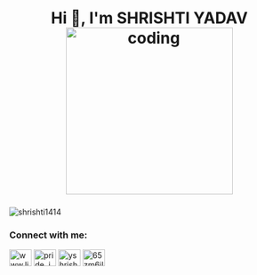  <h1 align="center">Hi 👋, I'm SHRISHTI YADAV
  <img align="centre"alt='coding' width="300px" src="https://media.tenor.com/w3APLkMuTX0AAAAM/computer-work.gifx">
 </h1>
<h3 align="center"> </h3>

<p align="left"> <img src="https://komarev.com/ghpvc/?username=shrishti1414&label=Profile%20views&color=0e75b6&style=flat" alt="shrishti1414" /> </p>

 

<h3 align="left">Connect with me:</h3>
 
<p align="left">
<a href="https://www.linkedin.com/in/yadav-shrishti/" target="blank"><img align="center" src="https://raw.githubusercontent.com/rahuldkjain/github-profile-readme-generator/master/src/images/icons/Social/linked-in-alt.svg" alt="www.linkedin.com/in/yadav-shrishti" height="30" width="40" /></a>
<a href="https://www.codechef.com/users/pride_joy_04" target="blank"><img align="center" src="https://cdn.jsdelivr.net/npm/simple-icons@3.1.0/icons/codechef.svg" alt="pride_joy_04" height="30" width="40" /></a>
<a href="https://www.hackerrank.com/yshrishti39" target="blank"><img align="center" src="https://raw.githubusercontent.com/rahuldkjain/github-profile-readme-generator/master/src/images/icons/Social/hackerrank.svg" alt="yshrishti39" height="30" width="40" /></a>
<a href="https://www.leetcode.com/65zm6ilcvu" target="blank"><img align="center" src="https://raw.githubusercontent.com/rahuldkjain/github-profile-readme-generator/master/src/images/icons/Social/leet-code.svg" alt="65zm6ilcvu" height="30" width="40" /></a>

 

